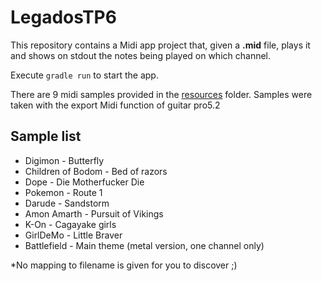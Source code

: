 LegadosTP6
==========

This repository contains a Midi app project that, given a **.mid** file, plays it and shows on stdout the notes being played on which channel.

Execute `gradle run` to start the app.

There are 9 midi samples provided in the [resources](https://github.com/RecuencoJones/LegadosTP6/tree/master/src/main/resources) folder.
Samples were taken with the export Midi function of guitar pro5.2

Sample list
---------
- Digimon - Butterfly
- Children of Bodom - Bed of razors
- Dope - Die Motherfucker Die
- Pokemon - Route 1
- Darude - Sandstorm
- Amon Amarth - Pursuit of Vikings
- K-On - Cagayake girls
- GirlDeMo - Little Braver
- Battlefield - Main theme (metal version, one channel only)

*No mapping to filename is given for you to discover ;)

